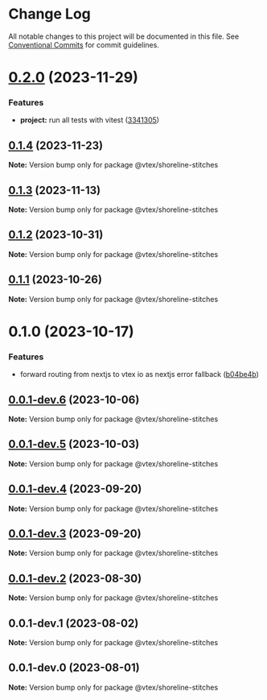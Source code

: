 # Change Log

All notable changes to this project will be documented in this file.
See [Conventional Commits](https://conventionalcommits.org) for commit guidelines.

# [0.2.0](https://github.com/vtex/shoreline/compare/@vtex/shoreline-stitches@0.1.4...@vtex/shoreline-stitches@0.2.0) (2023-11-29)

### Features

- **project:** run all tests with vitest ([3341305](https://github.com/vtex/shoreline/commit/334130552c7a54321a0b7f2569560af22b5a0f41))

## [0.1.4](https://github.com/vtex/shoreline/compare/@vtex/shoreline-stitches@0.1.3...@vtex/shoreline-stitches@0.1.4) (2023-11-23)

**Note:** Version bump only for package @vtex/shoreline-stitches

## [0.1.3](https://github.com/vtex/shoreline/compare/@vtex/shoreline-stitches@0.1.2...@vtex/shoreline-stitches@0.1.3) (2023-11-13)

**Note:** Version bump only for package @vtex/shoreline-stitches

## [0.1.2](https://github.com/vtex/shoreline/compare/@vtex/shoreline-stitches@0.1.1...@vtex/shoreline-stitches@0.1.2) (2023-10-31)

**Note:** Version bump only for package @vtex/shoreline-stitches

## [0.1.1](https://github.com/vtex/shoreline/compare/@vtex/shoreline-stitches@0.1.0...@vtex/shoreline-stitches@0.1.1) (2023-10-26)

**Note:** Version bump only for package @vtex/shoreline-stitches

# 0.1.0 (2023-10-17)

### Features

- forward routing from nextjs to vtex io as nextjs error fallback ([b04be4b](https://github.com/vtex/shoreline/commit/b04be4bae9d20124443e762c661d7719cdb3d22d))

## [0.0.1-dev.6](https://github.com/vtex/shoreline/compare/@vtex/shoreline-stitches@0.0.1-dev.5...@vtex/shoreline-stitches@0.0.1-dev.6) (2023-10-06)

**Note:** Version bump only for package @vtex/shoreline-stitches

## [0.0.1-dev.5](https://github.com/vtex/shoreline/compare/@vtex/shoreline-stitches@0.0.1-dev.4...@vtex/shoreline-stitches@0.0.1-dev.5) (2023-10-03)

**Note:** Version bump only for package @vtex/shoreline-stitches

## [0.0.1-dev.4](https://github.com/vtex/shoreline/compare/@vtex/shoreline-stitches@0.0.1-dev.3...@vtex/shoreline-stitches@0.0.1-dev.4) (2023-09-20)

**Note:** Version bump only for package @vtex/shoreline-stitches

## [0.0.1-dev.3](https://github.com/vtex/shoreline/compare/@vtex/shoreline-stitches@0.0.1-dev.2...@vtex/shoreline-stitches@0.0.1-dev.3) (2023-09-20)

**Note:** Version bump only for package @vtex/shoreline-stitches

## [0.0.1-dev.2](https://github.com/vtex/shoreline/compare/@vtex/shoreline-stitches@0.0.1-dev.1...@vtex/shoreline-stitches@0.0.1-dev.2) (2023-08-30)

**Note:** Version bump only for package @vtex/shoreline-stitches

## 0.0.1-dev.1 (2023-08-02)

**Note:** Version bump only for package @vtex/shoreline-stitches

## 0.0.1-dev.0 (2023-08-01)

**Note:** Version bump only for package @vtex/shoreline-stitches
